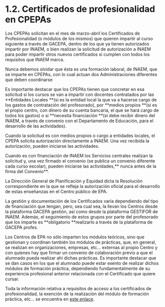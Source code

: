 # 1.2. Certificados de profesionalidad en CPEPAs

Los CPEPAs solicitan en el mes de marzo-abril los Certificados de Profesionalidad \(o módulos de los mismos\) que quieren impartir al curso siguiente a través de GACEPA, dentro de los que ya tienen autorizados impartir por INAEM, o bien realizan la solicitud de autorización a INAEM para poder impartir otros nuevos certificados si cumplen con todos los requisitos que INAEM marca.

Nunca debemos olvidar que ésta es una formación laboral, de INAEM, que se imparte en CPEPAs, con lo cual actuan dos Administraciones diferentes que deben coordinarse

Es importante destacar que los CPEPAs tienen que concretar en esa solicitud si los cursos se van a impartir con docentes contratados por las **Entidades Locales **\(si es la entidad local la que va a hacerse cargo de los gastos de contratación del profesorado\), por **medios propios **\(si es el propio centro, con dinero de su cuenta bancaria, el que se hará cargo de todos los gastos\) o si **necesita financiación **\(si debe recibir dinero del INAEM, a través de convenio con el Departamento de Educación, para el desarrollo de las actividades\).

Cuando la solicitud es con medios propios o cargo a entidades locales, el CPEPA solicita autorización directamente a INAEM. Una vez recibida la autorización, pueden iniciarse las actividades.

Cuando es con financiación de INAEM los Servicios centrales realizan la solicitud y, una vez firmado el convenio \(se publica un convenio diferente cada curso escolar\), pueden iniciarse las actividades,** nunca antes de la firma del Convenio**.

La Dirección General de Planificación y Equidad dicta la Resolución correspondiente en la que se refleja la autorización oficial para el desarrollo de estas enseñanzas en el Centro público de EPA.

La gestión y documentación de los Certificados varía dependiendo del tipo de financiación que tengan, pero, sea cual sea, la llevan los Centros desde la plataforma GACEPA gestión, así como desde la plataforma GESTIFOR de INAEM. Además, el seguimiento de estos grupos por parte del profesorado que los imparte es **obligatorio **realizarlo a través de la plataforma de GACEPA profes.

Los Centros de EPA no sólo imparten los módulos teóricos, sino que gestionan y coordinan también los módulos de prácticas, que, en general, se realizan en organizaciones, empresas, etc... externas al propio Centro y con quienes hay que firmar un convenio de colaboración previo a que el alumnado pueda realizar ahí dichas prácticas. Es importante destacar que se dan casos en los que el alumnado puede estar exento de realizar dichos módulos de formación práctica, dependiendo fundamentalmente de su experiencia profesional anterior relacionada con el Certificado que quiere cursar.

Toda la información relativa a requisitos de acceso a los certificados de profesionalidad, la exención de la realización del módulo de formación práctica, etc... se encuentra en [este enlace](https://inaem.aragon.es/como-obtener-un-certificado-de-profesionalidad).

